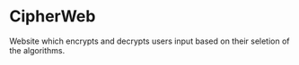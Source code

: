 # CipherWeb
Website which encrypts and decrypts users input based on their seletion of the algorithms.
